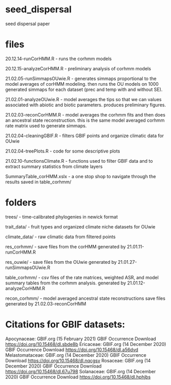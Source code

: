 # seed_dispersal
seed dispersal paper

# files 

20.12.14-runCorHMM.R - runs the corhmm models 

20.12.15-analyzeCorHMM.R - preliminary analysis of corhmm models 

21.02.05-runSimmapsOUwie.R - generates simmaps proportional to the model averages of corHMM modeling. then runs the OU models on 1000 generated simmaps for each dataset (prec and temp with and without SE).

21.02.01-analyzeOUwie.R - model averages the tips so that we can values associated with abiotic and biotic parameters. produces preliminary figures.

21.02.03-reconCorHMM.R - model averages the corhmm fits and then does an ancestral state reconstruction. this is the same model averaged corhmm rate matrix used to generate simmaps.

21.02.04-cleaningGBIF.R - filters GBIF points and organize climatic data for OUwie

21.02.04-treePlots.R - code for some descriptive plots

21.02.10-functionsClimate.R - functions used to filter GBIF data and to extract summary statistics from climate layers

SummaryTable_corHMM.xslx - a one stop shop to navigate through the results saved in table_corhmm/ 

# folders

trees/ - time-calibrated phylogenies in newick format

trait_data/ - fruit types and organized climate niche datasets for OUwie

climate_data/ - raw climatic data from filtered points

res_corhmm/ - save files from the corHMM generated by 21.01.11-runCorHMM.R 

res_ouwie/ - save files from the OUwie generated by 21.01.27-runSimmapsOUwie.R 

table_corhmm/ - csv files of the rate matrices, weighted ASR, and model summary tables from the corhmm analysis. generated by 21.01.12-analyzeCorHMM.R 

recon_corhmm/ - model averaged ancestral state reconstructions save files generated by 21.02.03-reconCorHMM

# Citations for GBIF datasets:
Apocynaceae: GBIF.org (15 February 2021) GBIF Occurrence Download https://doi.org/10.15468/dl.sbde8b
Ericaceae: GBIF.org (14 December 2020) GBIF Occurrence Download https://doi.org/10.15468/dl.a56dvd
Melastomataceae: GBIF.org (14 December 2020) GBIF Occurrence Download https://doi.org/10.15468/dl.nqcgsv
Rosaceae: GBIF.org (14 December 2020) GBIF Occurrence Download https://doi.org/10.15468/dl.67u798
Solanaceae: GBIF.org (14 December 2020) GBIF Occurrence Download https://doi.org/10.15468/dl.hphjbs


